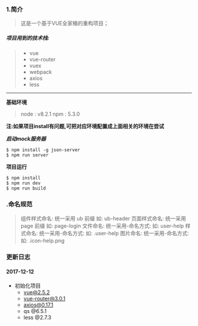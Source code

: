 ### 1.简介
> 这是一个基于VUE全家桶的重构项目；


##### 项目用到的技术栈:
> * vue
> * vue-router
> * vuex
> * webpack
> * axios
> * less
***

**基础环境**
> node : v8.2.1
npm : 5.3.0

**注:如果项目install有问题,可把对应环境配置成上面相关的环境在尝试**

***启动mock服务器***
```
$ npm install -g json-server
$ npm run server
```

**项目运行**
```
$ npm install
$ npm run dev
$ npm run build
```

### .命名规范
> 组件样式命名: 统一采用 ub 前缀 如: ub-header
> 页面样式命名: 统一采用 page 前缀 如: page-login
> 文件命名: 统一采用-命名方式: 如: user-help
> 样式命名: 统一采用-命名方式: 如: .user-help
> 图片命名: 统一采用-命名方式: 如: .icon-help.png

### 更新日志
#### 2017-12-12
- 初始化项目
    - vue@2.5.2
    - vue-router@3.0.1
    - axios@0.17.1
    - qs @6.5.1
    - less @2.7.3


